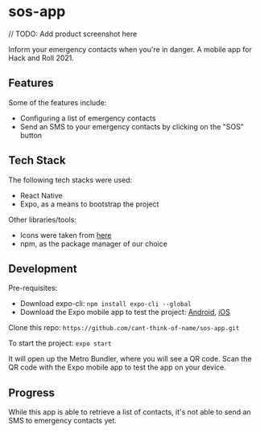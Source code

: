 # sos-app

// TODO: Add product screenshot here

Inform your emergency contacts when you're in danger. A mobile app for Hack and Roll 2021.

## Features

Some of the features include:

- Configuring a list of emergency contacts
- Send an SMS to your emergency contacts by clicking on the "SOS" button

## Tech Stack

The following tech stacks were used:

- React Native
- Expo, as a means to bootstrap the project

Other libraries/tools:

- Icons were taken from [here](https://icons.expo.fyi/)
- npm, as the package manager of our choice

## Development

Pre-requisites:

- Download expo-cli: `npm install expo-cli --global`
- Download the Expo mobile app to test the project: [Android](https://play.google.com/store/apps/details?id=host.exp.exponent&hl=en_SG&gl=US), [iOS](https://apps.apple.com/app/apple-store/id982107779)

Clone this repo: `https://github.com/cant-think-of-name/sos-app.git`

To start the project: `expo start`

It will open up the Metro Bundler, where you will see a QR code. Scan the QR code with the Expo mobile app to test the app on your device.

## Progress

While this app is able to retrieve a list of contacts, it's not able to send an SMS to emergency contacts yet.

